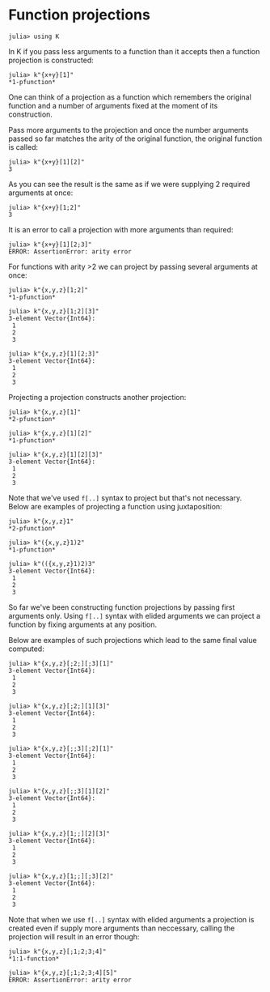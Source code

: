 # Function projections

    julia> using K

In K if you pass less arguments to a function than it accepts then a function
projection is constructed:

    julia> k"{x+y}[1]"
    *1-pfunction*

One can think of a projection as a function which remembers the original
function and a number of arguments fixed at the moment of its construction.

Pass more arguments to the projection and once the number arguments passed so
far matches the arity of the original function, the original function is called:

    julia> k"{x+y}[1][2]"
    3

As you can see the result is the same as if we were supplying 2 required
arguments at once:

    julia> k"{x+y}[1;2]"
    3

It is an error to call a projection with more arguments than required:

    julia> k"{x+y}[1][2;3]"
    ERROR: AssertionError: arity error

For functions with arity >2 we can project by passing several arguments at once:

    julia> k"{x,y,z}[1;2]"
    *1-pfunction*

    julia> k"{x,y,z}[1;2][3]"
    3-element Vector{Int64}:
     1
     2
     3

    julia> k"{x,y,z}[1][2;3]"
    3-element Vector{Int64}:
     1
     2
     3

Projecting a projection constructs another projection:

    julia> k"{x,y,z}[1]"
    *2-pfunction*

    julia> k"{x,y,z}[1][2]"
    *1-pfunction*

    julia> k"{x,y,z}[1][2][3]"
    3-element Vector{Int64}:
     1
     2
     3

Note that we've used `f[..]` syntax to project but that's not necessary. Below
are examples of projecting a function using juxtaposition:

    julia> k"{x,y,z}1"
    *2-pfunction*

    julia> k"({x,y,z}1)2"
    *1-pfunction*

    julia> k"(({x,y,z}1)2)3"
    3-element Vector{Int64}:
     1
     2
     3

So far we've been constructing function projections by passing first arguments
only. Using `f[..]` syntax with elided arguments we can project a function by
fixing arguments at any position.

Below are examples of such projections which lead to the same final value
computed:

    julia> k"{x,y,z}[;2;][;3][1]"
    3-element Vector{Int64}:
     1
     2
     3

    julia> k"{x,y,z}[;2;][1][3]"
    3-element Vector{Int64}:
     1
     2
     3

    julia> k"{x,y,z}[;;3][;2][1]"
    3-element Vector{Int64}:
     1
     2
     3

    julia> k"{x,y,z}[;;3][1][2]"
    3-element Vector{Int64}:
     1
     2
     3

    julia> k"{x,y,z}[1;;][2][3]"
    3-element Vector{Int64}:
     1
     2
     3

    julia> k"{x,y,z}[1;;][;3][2]"
    3-element Vector{Int64}:
     1
     2
     3

Note that when we use `f[..]` syntax with elided arguments a projection is
created even if supply more arguments than neccessary, calling the projection
will result in an error though:

    julia> k"{x,y,z}[;1;2;3;4]"
    *1:1-function*

    julia> k"{x,y,z}[;1;2;3;4][5]"
    ERROR: AssertionError: arity error
